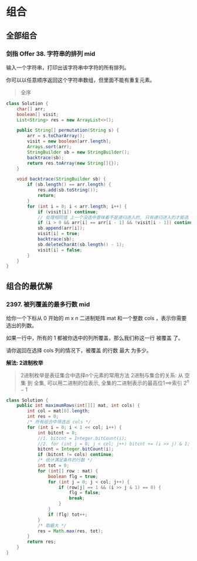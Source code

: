# 组合

## 全部组合

### 剑指 Offer 38. 字符串的排列 mid

输入一个字符串，打印出该字符串中字符的所有排列。

你可以以任意顺序返回这个字符串数组，但里面不能有重复元素。
> 全序

```java
class Solution {
    char[] arr;
    boolean[] visit;
    List<String> res = new ArrayList<>();

    public String[] permutation(String s) {
        arr = s.toCharArray();
        visit = new boolean[arr.length];
        Arrays.sort(arr);
        StringBuilder sb = new StringBuilder();
        backtrace(sb);
        return res.toArray(new String[]{});
    }

    void backtrace(StringBuilder sb) {
        if (sb.length() == arr.length) {
            res.add(sb.toString());
            return;
        }
        for (int i = 0; i < arr.length; i++) {
            if (visit[i]) continue;
            // 处理相同值 上一个没选中意味着不是递归进入的, 只有递归进入的才能选
            if (i > 0 && arr[i] == arr[i - 1] && !visit[i - 1]) continue;
            sb.append(arr[i]);
            visit[i] = true;
            backtrace(sb);
            sb.deleteCharAt(sb.length() - 1);
            visit[i] = false;
        }
    }
}
```


## 组合的最优解

### 2397. 被列覆盖的最多行数 mid

给你一个下标从 0 开始的 m x n 二进制矩阵 mat 和一个整数 cols ，表示你需要选出的列数。

如果一行中，所有的 1 都被你选中的列所覆盖，那么我们称这一行 被覆盖 了。

请你返回在选择 cols 列的情况下，被覆盖 的行数 最大 为多少。

**解法: 2进制枚举**
> 2进制枚举是表征集合中选择n个元素的常用方法
> 2进制与集合的关系:
> 从 空集 到 全集, 可以用二进制的位表示, 全集的二进制表示的最高位1==>索引 $2^n-1$

```java
class Solution {
    public int maximumRows(int[][] mat, int cols) {
        int col = mat[0].length;
        int res = 0;
        /* 所有组合中筛选出 cols */
        for (int i = 0; i < 1 << col; i++) {
            int bitcnt = 0;
            //1. bitcnt = Integer.bitCount(i);
            //2. for (int j = 0; j < col; j++) bitcnt += (i >> j) & 1;
            bitcnt = Integer.bitCount(i);
            if (bitcnt != cols) continue;
            /* 统计满足条件的行数 */
            int tot = 0;
            for (int[] row : mat) {
                boolean flg = true;
                for (int j = 0; j < col; j++) {
                    if (row[j] == 1 && (i >> j & 1) == 0) {
                        flg = false;
                        break;
                    }
                }
                if (flg) tot++;
            }
            /* 取最大 */
            res = Math.max(res, tot);
        }
        return res;
    }
}
```


